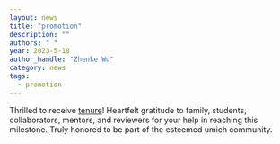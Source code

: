 ```yaml
---
layout: news
title: "promotion"
description: ""
authors: " "
year: 2023-5-18
author_handle: "Zhenke Wu"
category: news
tags: 
  - promotion
---
```

 
Thrilled to receive [tenure](https://record.umich.edu/articles/regents-approve-faculty-promotions-18/)! Heartfelt gratitude to family, students, collaborators, mentors, and reviewers for your help in reaching this milestone. Truly honored to be part of the esteemed umich community.